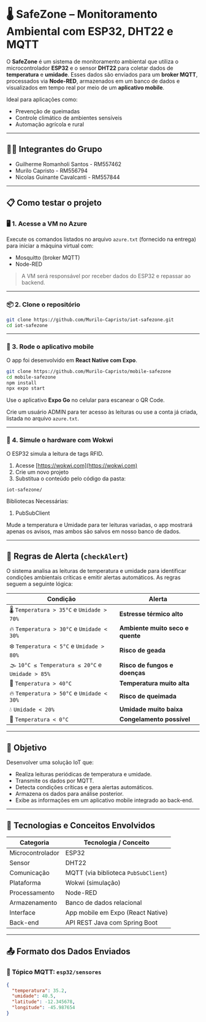 # 🌡️ SafeZone – Monitoramento Ambiental com ESP32, DHT22 e MQTT

O **SafeZone** é um sistema de monitoramento ambiental que utiliza o microcontrolador **ESP32** e o sensor **DHT22** para coletar dados de **temperatura** e **umidade**. Esses dados são enviados para um **broker MQTT**, processados via **Node-RED**, armazenados em um banco de dados e visualizados em tempo real por meio de um **aplicativo mobile**.

Ideal para aplicações como:
- Prevenção de queimadas
- Controle climático de ambientes sensíveis
- Automação agrícola e rural

---

## 🧑‍💻 Integrantes do Grupo
- Guilherme Romanholi Santos - RM557462  
- Murilo Capristo - RM556794  
- Nicolas Guinante Cavalcanti - RM557844  

---
## 📋 Como testar o projeto

### 🖥️ 1. Acesse a VM no Azure

Execute os comandos listados no arquivo `azure.txt` (fornecido na entrega) para iniciar a máquina virtual com:

- Mosquitto (broker MQTT)
- Node-RED

> A VM será responsável por receber dados do ESP32 e repassar ao backend.

---

### 📦 2. Clone o repositório

```bash
git clone https://github.com/Murilo-Capristo/iot-safezone.git
cd iot-safezone
```

---

### 📲 3. Rode o aplicativo mobile

O app foi desenvolvido em **React Native com Expo**.

```bash
git clone https://github.com/Murilo-Capristo/mobile-safezone
cd mobile-safezone
npm install
npx expo start
```

Use o aplicativo **Expo Go** no celular para escanear o QR Code.

Crie um usuário ADMIN para ter acesso às leituras ou use a conta já criada, listada no arquivo `azure.txt`.

---

### 🤖 4. Simule o hardware com Wokwi

O ESP32 simula a leitura de tags RFID.

1. Acesse [https://wokwi.com](https://wokwi.com)
2. Crie um novo projeto
3. Substitua o conteúdo pelo código da pasta:

```
iot-safezone/
```

Bibliotecas Necessárias:
1. PubSubClient

Mude a temperatura e Umidade para ter leituras variadas, o app mostrará apenas os avisos, mas ambos são salvos em nosso banco de dados.

---

## 🚨 Regras de Alerta (`checkAlert`)

O sistema analisa as leituras de temperatura e umidade para identificar condições ambientais críticas e emitir alertas automáticos. As regras seguem a seguinte lógica:

| Condição | Alerta |
|----------|--------|
| 🌡️ `Temperatura > 35°C` e `Umidade > 70%` | **Estresse térmico alto** |
| 🔥 `Temperatura > 30°C` e `Umidade < 30%` | **Ambiente muito seco e quente** |
| ❄️ `Temperatura < 5°C` e `Umidade > 80%` | **Risco de geada** |
| 🌫️ `10°C ≤ Temperatura ≤ 20°C` e `Umidade > 85%` | **Risco de fungos e doenças** |
| 🥵 `Temperatura > 40°C` | **Temperatura muito alta** |
| 🔥 `Temperatura > 50°C` e `Umidade < 30%` | **Risco de queimada** |
| 💧 `Umidade < 20%` | **Umidade muito baixa** |
| 🧊 `Temperatura < 0°C` | **Congelamento possível** |

---

## 🎯 Objetivo

Desenvolver uma solução IoT que:
- Realiza leituras periódicas de temperatura e umidade.
- Transmite os dados por MQTT.
- Detecta condições críticas e gera alertas automáticos.
- Armazena os dados para análise posterior.
- Exibe as informações em um aplicativo mobile integrado ao back-end.

---

## 🧠 Tecnologias e Conceitos Envolvidos

| Categoria        | Tecnologia / Conceito                    |
|------------------|------------------------------------------|
| Microcontrolador | ESP32                                    |
| Sensor           | DHT22                                    |
| Comunicação      | MQTT (via biblioteca `PubSubClient`)     |
| Plataforma       | Wokwi (simulação)          |
| Processamento    | Node-RED                                 |
| Armazenamento    | Banco de dados relacional                |
| Interface        | App mobile em Expo (React Native)        |
| Back-end         | API REST Java com Spring Boot            |

---


## 📤 Formato dos Dados Enviados

### 📡 Tópico MQTT: `esp32/sensores`

```json
{
  "temperatura": 35.2,
  "umidade": 40.5,
  "latitude": -12.345678,
  "longitude": -45.987654
}
